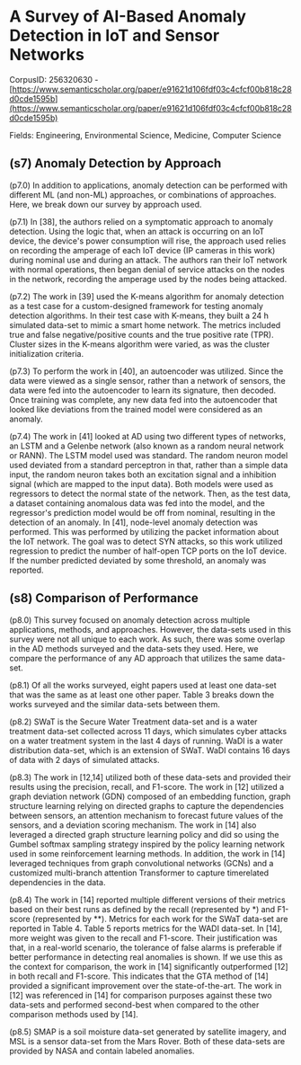 # A Survey of AI-Based Anomaly Detection in IoT and Sensor Networks

CorpusID: 256320630 - [https://www.semanticscholar.org/paper/e91621d106fdf03c4cfcf00b818c28d0cde1595b](https://www.semanticscholar.org/paper/e91621d106fdf03c4cfcf00b818c28d0cde1595b)

Fields: Engineering, Environmental Science, Medicine, Computer Science

## (s7) Anomaly Detection by Approach
(p7.0) In addition to applications, anomaly detection can be performed with different ML (and non-ML) approaches, or combinations of approaches. Here, we break down our survey by approach used.

(p7.1) In [38], the authors relied on a symptomatic approach to anomaly detection. Using the logic that, when an attack is occurring on an IoT device, the device's power consumption will rise, the approach used relies on recording the amperage of each IoT device (IP cameras in this work) during nominal use and during an attack. The authors ran their IoT network with normal operations, then began denial of service attacks on the nodes in the network, recording the amperage used by the nodes being attacked.

(p7.2) The work in [39] used the K-means algorithm for anomaly detection as a test case for a custom-designed framework for testing anomaly detection algorithms. In their test case with K-means, they built a 24 h simulated data-set to mimic a smart home network. The metrics included true and false negative/positive counts and the true positive rate (TPR). Cluster sizes in the K-means algorithm were varied, as was the cluster initialization criteria.

(p7.3) To perform the work in [40], an autoencoder was utilized. Since the data were viewed as a single sensor, rather than a network of sensors, the data were fed into the autoencoder to learn its signature, then decoded. Once training was complete, any new data fed into the autoencoder that looked like deviations from the trained model were considered as an anomaly.

(p7.4) The work in [41] looked at AD using two different types of networks, an LSTM and a Gelenbe network (also known as a random neural network or RANN). The LSTM model used was standard. The random neuron model used deviated from a standard perceptron in that, rather than a simple data input, the random neuron takes both an excitation signal and a inhibition signal (which are mapped to the input data). Both models were used as regressors to detect the normal state of the network. Then, as the test data, a dataset containing anomalous data was fed into the model, and the regressor's prediction model would be off from nominal, resulting in the detection of an anomaly. In [41], node-level anomaly detection was performed. This was performed by utilizing the packet information about the IoT network. The goal was to detect SYN attacks, so this work utilized regression to predict the number of half-open TCP ports on the IoT device. If the number predicted deviated by some threshold, an anomaly was reported.
## (s8) Comparison of Performance
(p8.0) This survey focused on anomaly detection across multiple applications, methods, and approaches. However, the data-sets used in this survey were not all unique to each work. As such, there was some overlap in the AD methods surveyed and the data-sets they used. Here, we compare the performance of any AD approach that utilizes the same data-set.

(p8.1) Of all the works surveyed, eight papers used at least one data-set that was the same as at least one other paper. Table 3 breaks down the works surveyed and the similar data-sets between them. 

(p8.2) SWaT is the Secure Water Treatment data-set and is a water treatment data-set collected across 11 days, which simulates cyber attacks on a water treatment system in the last 4 days of running. WaDI is a water distribution data-set, which is an extension of SWaT. WaDI contains 16 days of data with 2 days of simulated attacks.

(p8.3) The work in [12,14] utilized both of these data-sets and provided their results using the precision, recall, and F1-score. The work in [12] utilized a graph deviation network (GDN) composed of an embedding function, graph structure learning relying on directed graphs to capture the dependencies between sensors, an attention mechanism to forecast future values of the sensors, and a deviation scoring mechanism. The work in [14] also leveraged a directed graph structure learning policy and did so using the Gumbel softmax sampling strategy inspired by the policy learning network used in some reinforcement learning methods. In addition, the work in [14] leveraged techniques from graph convolutional networks (GCNs) and a customized multi-branch attention Transformer to capture timerelated dependencies in the data.

(p8.4) The work in [14] reported multiple different versions of their metrics based on their best runs as defined by the recall (represented by *) and F1-score (represented by **). Metrics for each work for the SWaT data-set are reported in Table 4. Table 5 reports metrics for the WADI data-set. In [14], more weight was given to the recall and F1-score. Their justification was that, in a real-world scenario, the tolerance of false alarms is preferable if better performance in detecting real anomalies is shown. If we use this as the context for comparison, the work in [14] significantly outperformed [12] in both recall and F1-score. This indicates that the GTA method of [14] provided a significant improvement over the state-of-the-art. The work in [12] was referenced in [14] for comparison purposes against these two data-sets and performed second-best when compared to the other comparison methods used by [14].

(p8.5) SMAP is a soil moisture data-set generated by satellite imagery, and MSL is a sensor data-set from the Mars Rover. Both of these data-sets are provided by NASA and contain labeled anomalies.

